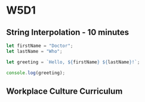 # W5D1

## String Interpolation - 10 minutes

```js
let firstName = "Doctor";
let lastName = "Who";

let greeting = `Hello, ${firstName} ${lastName}!`;

console.log(greeting);
```

## Workplace Culture Curriculum
